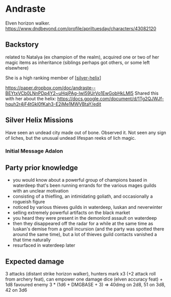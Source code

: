 # Andraste
Elven horizon walker.
https://www.dndbeyond.com/profile/apriltuesday/characters/43082120

## Backstory
related to Natalya (ex champion of the realm), acquired one or two of her magic items as inheritance (siblings perhaps got others, or some left elsewhere)

She is a high ranking member of [[silver-helix]]

https://paper.dropbox.com/doc/andraste--BEYtxVCb0LNnPDp4Y2~uHqjPAg-lwI59UrVo1EwGobHkLMl5
Shared this with her about the helix:
https://docs.google.com/document/d/1Tg2QJWJf-hquh2r4jF4tGkl0fKah3-E2iMe1MWVBtaY/edit

## Silver Helix Missions
Have seen an undead city made out of bone. Observed it.
Not seen any sign of liches, but the unusual undead lifespan reeks of lich magic.

### Initial Message Adalon


## Party prior knowledge

- you would know about a powerful group of champions based in waterdeep that's been running errands for the various mages guilds with an unclear motivation
- consisting of a thiefling, an intimidating goliath, and occasionally a rogueish figure
- noticed by various thieves guilds in waterdeep, luskan and neverwinter
- selling extremely powerful artifacts on the black market
- you heard they were present in the demonlord assault on waterdeep
- then they disappeared off the radar for a while at the same time as luskan's demise from a gnoll incursion (and the party was spotted there around the same time), but a lot of thieves guild contacts vanished a that time naturally
- resurfaced in waterdeep later

## Expected damage
3 attacks (distant strike horizon walker), hunters mark x3 (+2 attack roll from archery feat), can empower one damage dice (elven accuracy feat) + 1d8 favoured enemy
3 * (1d6 + DMGBASE + 3) => 40dmg on 2d8, 51 on 3d8, 42 on 3d6

[//begin]: # "Autogenerated link references for markdown compatibility"
[silver-helix]: ../factions/silver-helix "Silver Helix"
[//end]: # "Autogenerated link references"
